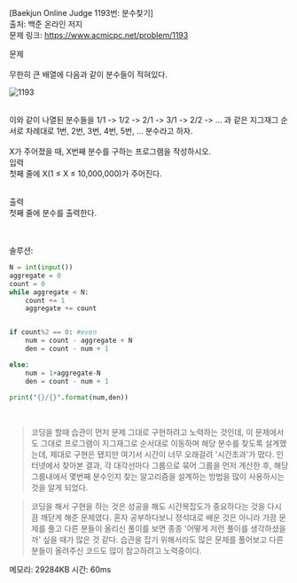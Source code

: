 [Baekjun Online Judge 1193번: 분수찾기] </br>
출처: 백준 온라인 저지</br>
문제 링크: <https://www.acmicpc.net/problem/1193> </br>



문제 </br>
</br>무한히 큰 배열에 다음과 같이 분수들이 적혀있다. </br>

![1193](https://jm-park.github.io/assets/Algorithm/baek_1193_%EB%AC%B8%EC%A0%9C.PNG)

</br>
이와 같이 나열된 분수들을 1/1 -> 1/2 -> 2/1 -> 3/1 -> 2/2 -> … 과 같은 지그재그 순서로 차례대로 1번, 2번, 3번, 4번, 5번, … 분수라고 하자.</br>
</br>
X가 주어졌을 때, X번째 분수를 구하는 프로그램을 작성하시오.

</br>
입력</br>
첫째 줄에 X(1 ≤ X ≤ 10,000,000)가 주어진다. </br>

</br>출력</br>
첫째 줄에 분수를 출력한다.</br>

</br>
</br>
솔루션:</br>

```python
N = int(input())
aggregate = 0
count = 0
while aggregate < N:
    count += 1
    aggregate += count


if count%2 == 0: #even
    num = count - aggregate + N
    den = count - num + 1

else:
    num = 1+aggregate-N
    den = count - num + 1

print("{}/{}".format(num,den))
```
</br> 

> 코딩을 할때 습관이 먼저 문제 그대로 구현하려고 노력하는 것인데, 이 문제에서도 그대로 프로그램이 지그재그로 순서대로 이동하며 해당 분수를 찾도록 설계했는데,
  제대로 구현은 됐지만 여기서 시간이 너무 오래걸려 '시간초과'가 떴다. 인터넷에서 찾아본 결과, 각 대각선마다 그룹으로 묶어 그룹을 먼저 계산한 후, 해당 그룹내에서
  몇번째 분수인지 찾는 알고리즘을 설계하는 방법을 많이 사용하시는 것을 알게 되었다.

> 코딩을 해서 구현을 하는 것은 성공을 해도 시간복잡도가 중요하다는 것을 다시끔 깨닫게 해준 문제였다. 혼자 공부하다보니 정석대로 배운 것은 아니라
  가끔 문제를 풀고 다른 분들이 올리신 풀이를 보면 종종 '어떻게 저런 풀이를 생각하셨을까' 싶을 때가 많은 것 같다. 습관을 잡기 위해서라도 많은 문제를 풀어보고
  다른 분들이 올려주신 코드도 많이 참고하려고 노력중이다. 

메모리: 29284KB
시간: 60ms
